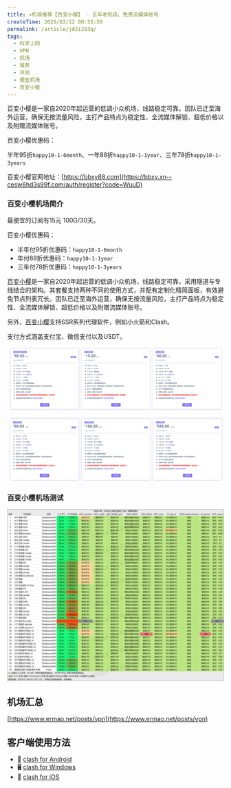 ```yaml
---
title: ✈️机场推荐【百变小樱】 - 五年老机场、免费流媒体账号
createTime: 2025/03/12 00:55:50
permalink: /article/jd2i293q/
tags:
  - 科学上网
  - VPN
  - 机场
  - 推荐
  - 评测
  - 便宜机场
  - 百变小樱
---
```


百变小樱是一家自2020年起运营的低调小众机场，线路稳定可靠。团队已迁至海外运营，确保无按流量风险，主打产品特点为稳定性、全流媒体解锁、超低价格以及附赠流媒体账号。

百变小樱优惠码：

半年95折`happy10-1-6month`、一年88折`happy10-1-1year`、三年78折`happy10-1-3years`

百变小樱官网地址：[https://bbxy88.com](https://bbxy.xn--cesw6hd3s99f.com/auth/register?code=WuuD)

<!-- more -->

### 百变小樱机场简介

最便宜的订阅有15元 100G/30天。

百变小樱优惠码：

- 半年付95折优惠码：`happy10-1-6month`
- 年付88折优惠码：`happy10-1-1year`
- 三年付78折优惠码：`happy10-1-3years`

[百变小樱](https://bbxy.xn--cesw6hd3s99f.com/auth/register?code=WuuD)是一家自2020年起运营的低调小众机场，线路稳定可靠，采用隧道与专线结合的架构。其套餐支持两种不同的使用方式，并配有定制化精简面板，有效避免节点列表冗长。团队已迁至海外运营，确保无按流量风险，主打产品特点为稳定性、全流媒体解锁、超低价格以及附赠流媒体账号。

另外，[百变小樱](https://bbxy.xn--cesw6hd3s99f.com/auth/register?code=WuuD)支持SSR系列代理软件，例如小火箭和Clash。

支付方式涵盖支付宝、微信支付以及USDT。

![百变小樱机场价格](images/机场推荐百变小樱/image.png)

![百变小樱机场价格](images/机场推荐百变小樱/image-1.png)

### 百变小樱机场测试

![百变小樱机场测试](images/机场推荐百变小樱/image-2.png)

## 机场汇总

[https://www.ermao.net/posts/vpn](https://www.ermao.net/posts/vpn)

## 客户端使用方法

- 📱 [clash for Android](https://www.ermao.net/article/eh8f4n86/)
- 🖥 [clash for Windows](https://www.ermao.net/article/0gematwc/)
- 🍎 [clash for iOS](https://www.ermao.net/article/z747kgjd/)
<gitalk/>